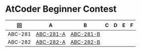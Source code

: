 # AtCoder Beginner Contest

| 回 | A | B | C | D | E | F |
|:---:|:---:|:---:|:---:|:---:|:---:|:---:|
| ABC-281 | [ABC-281-A](ABC-281-A.py) | [ABC-281-B](ABC-281-B.py) |  |  |  |  |
| ABC-282 | [ABC-282-A](ABC-282-A.py) | [ABC-282-B](ABC-282-B.py) |  |  |  |  |
